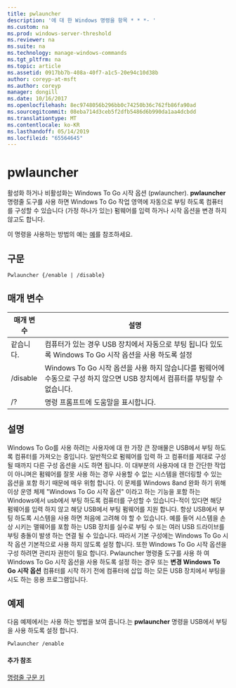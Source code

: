```yaml
---
title: pwlauncher
description: '에 대 한 Windows 명령을 항목 * * *- '
ms.custom: na
ms.prod: windows-server-threshold
ms.reviewer: na
ms.suite: na
ms.technology: manage-windows-commands
ms.tgt_pltfrm: na
ms.topic: article
ms.assetid: 0917bb7b-408a-40f7-a1c5-20e94c10d38b
author: coreyp-at-msft
ms.author: coreyp
manager: dongill
ms.date: 10/16/2017
ms.openlocfilehash: 8ec9748056b296bb0c74250b36c762fb86fa90ad
ms.sourcegitcommit: 08eba714d3ceb5f2dfb5486d6b990da1aa4dcbdd
ms.translationtype: MT
ms.contentlocale: ko-KR
ms.lasthandoff: 05/14/2019
ms.locfileid: "65564645"
---
```

# <a name="pwlauncher"></a>pwlauncher



활성화 하거나 비활성화는 Windows To Go 시작 옵션 (pwlauncher). **pwlauncher** 명령줄 도구를 사용 하면 Windows To Go 작업 영역에 자동으로 부팅 하도록 컴퓨터를 구성할 수 있습니다 (가정 하나가 있는) 펌웨어를 입력 하거나 시작 옵션을 변경 하지 않고도 합니다.

이 명령을 사용하는 방법의 예는 [예](#BKMK_examples)를 참조하세요.

## <a name="syntax"></a>구문

```
Pwlauncher {/enable | /disable}
```

## <a name="parameters"></a>매개 변수

|매개 변수|설명|
|---------|-----------|
|같습니다.|컴퓨터가 있는 경우 USB 장치에서 자동으로 부팅 됩니다 있도록 Windows To Go 시작 옵션을 사용 하도록 설정|
|/disable|Windows To Go 시작 옵션을 사용 하지 않습니다를 펌웨어에 수동으로 구성 하지 않으면 USB 장치에서 컴퓨터를 부팅할 수 없습니다.|
|/?|명령 프롬프트에 도움말을 표시합니다.|

## <a name="remarks"></a>설명

Windows To Go를 사용 하려는 사용자에 대 한 가장 큰 장애물은 USB에서 부팅 하도록 컴퓨터를 가져오는 중입니다. 일반적으로 펌웨어를 입력 하 고 컴퓨터를 제대로 구성 될 때까지 다른 구성 옵션을 시도 하면 됩니다. 이 대부분의 사용자에 대 한 간단한 작업이 아니며은 펌웨어를 잘못 사용 하는 경우 사용할 수 없는 시스템을 렌더링할 수 있는 옵션을 포함 하기 때문에 매우 위험 합니다. 이 문제를 Windows 8and 완화 하기 위해 이상 운영 체제 "Windows To Go 시작 옵션" 이라고 하는 기능을 포함 하는 Windows에서 usb에서 부팅 하도록 컴퓨터를 구성할 수 있습니다-적이 있다면 해당 펌웨어를 입력 하지 않고 해당 USB에서 부팅 펌웨어를 지원 합니다. 항상 USB에서 부팅 하도록 시스템을 사용 하면 처음에 고려해 야 할 수 있습니다. 예를 들어 시스템을 손상 시키는 맬웨어를 포함 하는 USB 장치를 실수로 부팅 수 또는 여러 USB 드라이브를 부팅 충돌이 발생 하는 연결 될 수 있습니다. 따라서 기본 구성에는 Windows To Go 시작 옵션 기본적으로 사용 하지 않도록 설정 합니다. 또한 Windows To Go 시작 옵션을 구성 하려면 관리자 권한이 필요 합니다. Pwlauncher 명령줄 도구를 사용 하 여 Windows To Go 시작 옵션을 사용 하도록 설정 하는 경우 또는 **변경 Windows To Go 시작 옵션** 컴퓨터를 시작 하기 전에 컴퓨터에 삽입 하는 모든 USB 장치에서 부팅을 시도 하는 응용 프로그램입니다.

## <a name="BKMK_examples"></a>예제

다음 예제에서는 사용 하는 방법을 보여 줍니다.는 **pwlauncher** 명령을 USB에서 부팅을 사용 하도록 설정 합니다.
```
Pwlauncher /enable
```

#### <a name="additional-references"></a>추가 참조

[명령줄 구문 키](command-line-syntax-key.md)
